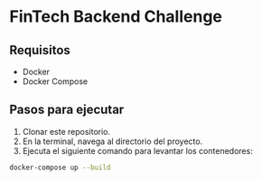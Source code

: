 # FinTech Backend Challenge

## Requisitos

- Docker
- Docker Compose

## Pasos para ejecutar

1. Clonar este repositorio.
2. En la terminal, navega al directorio del proyecto.
3. Ejecuta el siguiente comando para levantar los contenedores:

```bash
docker-compose up --build
```
